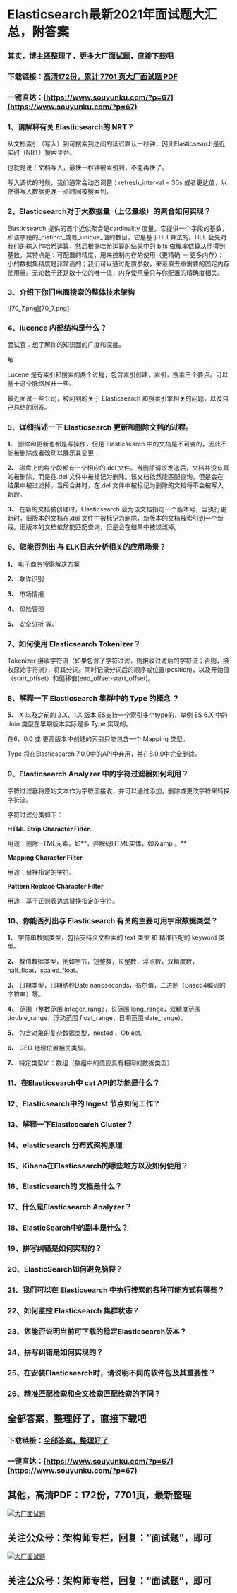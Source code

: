 # Elasticsearch最新2021年面试题大汇总，附答案

### 其实，博主还整理了，更多大厂面试题，直接下载吧

### 下载链接：[高清172份，累计 7701 页大厂面试题  PDF](https://www.souyunku.com/?p=67)

### 一键直达：[https://www.souyunku.com/?p=67](https://www.souyunku.com/?p=67)



### 1、请解释有关 Elasticsearch的 NRT？

从文档索引（写入）到可搜索到之间的延迟默认一秒钟，因此Elasticsearch是近实时（NRT）搜索平台。

也就是说：文档写入，最快一秒钟被索引到，不能再快了。

写入调优的时候，我们通常会动态调整：refresh_interval = 30s 或者更达值，以使得写入数据更晚一点时间被搜索到。


### 2、Elasticsearch对于大数据量（上亿量级）的聚合如何实现？

Elasticsearch 提供的首个近似聚合是cardinality 度量。它提供一个字段的基数，即该字段的_distinct_或者_unique_值的数目。它是基于HLL算法的。HLL 会先对我们的输入作哈希运算，然后根据哈希运算的结果中的 bits 做概率估算从而得到基数。其特点是：可配置的精度，用来控制内存的使用（更精确 ＝ 更多内存）；小的数据集精度是非常高的；我们可以通过配置参数，来设置去重需要的固定内存使用量。无论数千还是数十亿的唯一值，内存使用量只与你配置的精确度相关。


### 3、介绍下你们电商搜索的整体技术架构

![70_7.png][70_7.png]


### 4、lucence 内部结构是什么？

面试官：想了解你的知识面的广度和深度。

解

Lucene 是有索引和搜索的两个过程，包含索引创建，索引，搜索三个要点。可以基于这个脉络展开一些。

最近面试一些公司，被问到的关于 Elasticsearch 和搜索引擎相关的问题，以及自己总结的回答。


### 5、详细描述一下 Elasticsearch 更新和删除文档的过程。

**1、** 删除和更新也都是写操作，但是 Elasticsearch 中的文档是不可变的，因此不能被删除或者改动以展示其变更；

**2、** 磁盘上的每个段都有一个相应的.del 文件。当删除请求发送后，文档并没有真的被删除，而是在.del 文件中被标记为删除。该文档依然能匹配查询，但是会在结果中被过滤掉。当段合并时，在.del 文件中被标记为删除的文档将不会被写入新段。

**3、** 在新的文档被创建时，Elasticsearch 会为该文档指定一个版本号，当执行更新时，旧版本的文档在.del 文件中被标记为删除，新版本的文档被索引到一个新段。旧版本的文档依然能匹配查询，但是会在结果中被过滤掉。


### 6、您能否列出 与 ELK日志分析相关的应用场景？

**1、** 电子商务搜索解决方案

**2、** 欺诈识别

**3、** 市场情报

**4、** 风险管理

**5、** 安全分析 等。

### 7、如何使用 Elasticsearch Tokenizer？

Tokenizer 接收字符流（如果包含了字符过滤，则接收过滤后的字符流；否则，接收原始字符流），将其分词。同时记录分词后的顺序或位置(position)，以及开始值（start_offset）和偏移值(end_offset-start_offset)。


### 8、解释一下 Elasticsearch 集群中的 Type 的概念 ？

**5、** X 以及之前的 2.X、1.X 版本 ES支持一个索引多个type的，举例 ES 6.X 中的Join 类型在早期版本实际是多 Type 实现的。

在6、0.0 或 更高版本中创建的索引只能包含一个 Mapping 类型。

Type 将在Elasticsearch 7.0.0中的API中弃用，并在8.0.0中完全删除。


### 9、Elasticsearch Analyzer 中的字符过滤器如何利用？

字符过滤器将原始文本作为字符流接收，并可以通过添加，删除或更改字符来转换字符流。

字符过滤分类如下：

**HTML Strip Character Filter.**

用途：删除HTML元素，如**，并解码HTML实体，如＆amp 。**

**Mapping Character Filter**

用途：替换指定的字符。

**Pattern Replace Character Filter**

用途：基于正则表达式替换指定的字符。


### 10、你能否列出与 Elasticsearch 有关的主要可用字段数据类型？

**1、** 字符串数据类型，包括支持全文检索的 text 类型 和 精准匹配的 keyword 类型。

**2、** 数值数据类型，例如字节，短整数，长整数，浮点数，双精度数，half_float，scaled_float。

**3、** 日期类型，日期纳秒Date nanoseconds，布尔值，二进制（Base64编码的字符串）等。

**4、** 范围（整数范围 integer_range，长范围 long_range，双精度范围 double_range，浮动范围 float_range，日期范围 date_range）。

**5、** 包含对象的复杂数据类型，nested 、Object。

**6、** GEO 地理位置相关类型。

**7、** 特定类型如：数组（数组中的值应具有相同的数据类型）


### 11、在Elasticsearch中 cat API的功能是什么？
### 12、Elasticsearch中的 Ingest 节点如何工作？
### 13、解释一下Elasticsearch Cluster？
### 14、elasticsearch 分布式架构原理
### 15、Kibana在Elasticsearch的哪些地方以及如何使用？
### 16、Elasticsearch的 文档是什么？
### 17、什么是Elasticsearch Analyzer？
### 18、ElasticSearch中的副本是什么？
### 19、拼写纠错是如何实现的？
### 20、ElasticSearch如何避免脑裂？
### 21、我们可以在 Elasticsearch 中执行搜索的各种可能方式有哪些？
### 22、如何监控 Elasticsearch 集群状态？
### 23、您能否说明当前可下载的稳定Elasticsearch版本？
### 24、拼写纠错是如何实现的？
### 25、在安装Elasticsearch时，请说明不同的软件包及其重要性？
### 26、精准匹配检索和全文检索匹配检索的不同？




## 全部答案，整理好了，直接下载吧

### 下载链接：[全部答案，整理好了](https://www.souyunku.com/?p=67)

### 一键直达：[https://www.souyunku.com/?p=67](https://www.souyunku.com/?p=67)


## 其他，高清PDF：172份，7701页，最新整理

[![大厂面试题](https://www.souyunku.com/wp-content/uploads/weixin/mst.png "大厂面试题")](https://souyunku.lanzous.com/b0alp9b9g "大厂面试题")

## 关注公众号：架构师专栏，回复：“面试题”，即可

[![大厂面试题](https://www.souyunku.com/wp-content/uploads/weixin/jiagoushi.png "架构师专栏")](https://souyunku.lanzous.com/b0alp9b9g "架构师专栏")

## 关注公众号：架构师专栏，回复：“面试题”，即可
